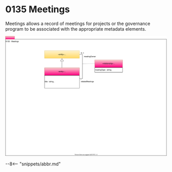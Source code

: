 <!-- SPDX-License-Identifier: CC-BY-4.0 -->
<!-- Copyright Contributors to the Egeria project. -->

# 0135 Meetings

Meetings allows a record of meetings for projects or the governance program to be associated with the appropriate metadata elements.

![UML](0135-meetings.svg)

--8<-- "snippets/abbr.md"
